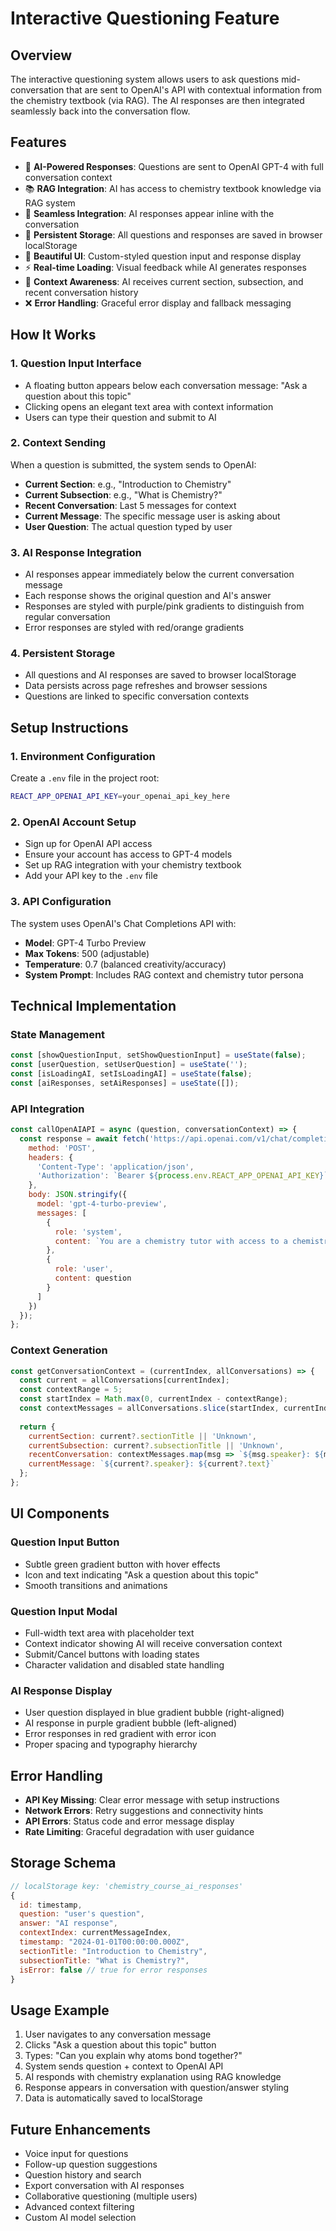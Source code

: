 # Interactive Questioning Feature

## Overview
The interactive questioning system allows users to ask questions mid-conversation that are sent to OpenAI's API with contextual information from the chemistry textbook (via RAG). The AI responses are then integrated seamlessly back into the conversation flow.

## Features
- 🤖 **AI-Powered Responses**: Questions are sent to OpenAI GPT-4 with full conversation context
- 📚 **RAG Integration**: AI has access to chemistry textbook knowledge via RAG system
- 💬 **Seamless Integration**: AI responses appear inline with the conversation
- 💾 **Persistent Storage**: All questions and responses are saved in browser localStorage
- 🎨 **Beautiful UI**: Custom-styled question input and response display
- ⚡ **Real-time Loading**: Visual feedback while AI generates responses
- 🔄 **Context Awareness**: AI receives current section, subsection, and recent conversation history
- ❌ **Error Handling**: Graceful error display and fallback messaging

## How It Works

### 1. Question Input Interface
- A floating button appears below each conversation message: "Ask a question about this topic"
- Clicking opens an elegant text area with context information
- Users can type their question and submit to AI

### 2. Context Sending
When a question is submitted, the system sends to OpenAI:
- **Current Section**: e.g., "Introduction to Chemistry"
- **Current Subsection**: e.g., "What is Chemistry?"
- **Recent Conversation**: Last 5 messages for context
- **Current Message**: The specific message user is asking about
- **User Question**: The actual question typed by user

### 3. AI Response Integration
- AI responses appear immediately below the current conversation message
- Each response shows the original question and AI's answer
- Responses are styled with purple/pink gradients to distinguish from regular conversation
- Error responses are styled with red/orange gradients

### 4. Persistent Storage
- All questions and AI responses are saved to browser localStorage
- Data persists across page refreshes and browser sessions
- Questions are linked to specific conversation contexts

## Setup Instructions

### 1. Environment Configuration
Create a `.env` file in the project root:
```bash
REACT_APP_OPENAI_API_KEY=your_openai_api_key_here
```

### 2. OpenAI Account Setup
- Sign up for OpenAI API access
- Ensure your account has access to GPT-4 models
- Set up RAG integration with your chemistry textbook
- Add your API key to the `.env` file

### 3. API Configuration
The system uses OpenAI's Chat Completions API with:
- **Model**: GPT-4 Turbo Preview
- **Max Tokens**: 500 (adjustable)
- **Temperature**: 0.7 (balanced creativity/accuracy)
- **System Prompt**: Includes RAG context and chemistry tutor persona

## Technical Implementation

### State Management
```javascript
const [showQuestionInput, setShowQuestionInput] = useState(false);
const [userQuestion, setUserQuestion] = useState('');
const [isLoadingAI, setIsLoadingAI] = useState(false);
const [aiResponses, setAiResponses] = useState([]);
```

### API Integration
```javascript
const callOpenAIAPI = async (question, conversationContext) => {
  const response = await fetch('https://api.openai.com/v1/chat/completions', {
    method: 'POST',
    headers: {
      'Content-Type': 'application/json',
      'Authorization': `Bearer ${process.env.REACT_APP_OPENAI_API_KEY}`
    },
    body: JSON.stringify({
      model: 'gpt-4-turbo-preview',
      messages: [
        {
          role: 'system',
          content: `You are a chemistry tutor with access to a chemistry textbook via RAG...`
        },
        {
          role: 'user',
          content: question
        }
      ]
    })
  });
};
```

### Context Generation
```javascript
const getConversationContext = (currentIndex, allConversations) => {
  const current = allConversations[currentIndex];
  const contextRange = 5;
  const startIndex = Math.max(0, currentIndex - contextRange);
  const contextMessages = allConversations.slice(startIndex, currentIndex + 1);
  
  return {
    currentSection: current?.sectionTitle || 'Unknown',
    currentSubsection: current?.subsectionTitle || 'Unknown',
    recentConversation: contextMessages.map(msg => `${msg.speaker}: ${msg.text}`).join('\n'),
    currentMessage: `${current?.speaker}: ${current?.text}`
  };
};
```

## UI Components

### Question Input Button
- Subtle green gradient button with hover effects
- Icon and text indicating "Ask a question about this topic"
- Smooth transitions and animations

### Question Input Modal
- Full-width text area with placeholder text
- Context indicator showing AI will receive conversation context
- Submit/Cancel buttons with loading states
- Character validation and disabled state handling

### AI Response Display
- User question displayed in blue gradient bubble (right-aligned)
- AI response in purple gradient bubble (left-aligned)
- Error responses in red gradient with error icon
- Proper spacing and typography hierarchy

## Error Handling
- **API Key Missing**: Clear error message with setup instructions
- **Network Errors**: Retry suggestions and connectivity hints
- **API Errors**: Status code and error message display
- **Rate Limiting**: Graceful degradation with user guidance

## Storage Schema
```javascript
// localStorage key: 'chemistry_course_ai_responses'
{
  id: timestamp,
  question: "user's question",
  answer: "AI response",
  contextIndex: currentMessageIndex,
  timestamp: "2024-01-01T00:00:00.000Z",
  sectionTitle: "Introduction to Chemistry",
  subsectionTitle: "What is Chemistry?",
  isError: false // true for error responses
}
```

## Usage Example
1. User navigates to any conversation message
2. Clicks "Ask a question about this topic" button
3. Types: "Can you explain why atoms bond together?"
4. System sends question + context to OpenAI API
5. AI responds with chemistry explanation using RAG knowledge
6. Response appears in conversation with question/answer styling
7. Data is automatically saved to localStorage

## Future Enhancements
- Voice input for questions
- Follow-up question suggestions
- Question history and search
- Export conversation with AI responses
- Collaborative questioning (multiple users)
- Advanced context filtering
- Custom AI model selection